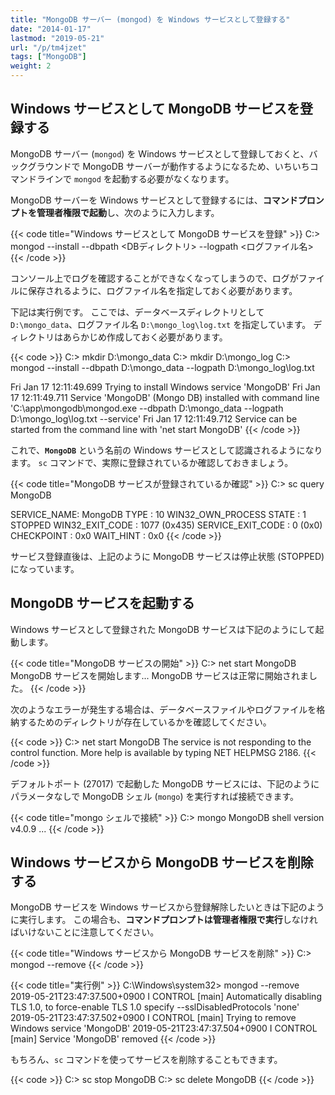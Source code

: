 ```yaml
---
title: "MongoDB サーバー (mongod) を Windows サービスとして登録する"
date: "2014-01-17"
lastmod: "2019-05-21"
url: "/p/tm4jzet"
tags: ["MongoDB"]
weight: 2
---
```


Windows サービスとして MongoDB サービスを登録する
----

MongoDB サーバー (`mongod`) を Windows サービスとして登録しておくと、バックグラウンドで MongoDB サーバーが動作するようになるため、いちいちコマンドラインで `mongod` を起動する必要がなくなります。

MongoDB サーバーを Windows サービスとして登録するには、**コマンドプロンプトを管理者権限で起動**し、次のように入力します。

{{< code title="Windows サービスとして MongoDB サービスを登録" >}}
C:\> mongod --install --dbpath <DBディレクトリ> --logpath <ログファイル名>
{{< /code >}}

コンソール上でログを確認することができなくなってしまうので、ログがファイルに保存されるように、ログファイル名を指定しておく必要があります。

下記は実行例です。
ここでは、データベースディレクトリとして `D:\mongo_data`、ログファイル名 `D:\mongo_log\log.txt` を指定しています。
ディレクトリはあらかじめ作成しておく必要があります。

{{< code >}}
C:\> mkdir D:\mongo_data
C:\> mkdir D:\mongo_log
C:\> mongod --install --dbpath D:\mongo_data --logpath D:\mongo_log\log.txt

Fri Jan 17 12:11:49.699 Trying to install Windows service 'MongoDB'
Fri Jan 17 12:11:49.711 Service 'MongoDB' (Mongo DB) installed with command line 'C:\app\mongodb\mongod.exe --dbpath D:\mongo_data --logpath D:\mongo_log\log.txt --service'
Fri Jan 17 12:11:49.712 Service can be started from the command line with 'net start MongoDB'
{{< /code >}}

これで、**`MongoDB`** という名前の Windows サービスとして認識されるようになります。
`sc` コマンドで、実際に登録されているか確認しておきましょう。

{{< code title="MongoDB サービスが登録されているか確認" >}}
C:\> sc query MongoDB

SERVICE_NAME: MongoDB
        TYPE               : 10  WIN32_OWN_PROCESS
        STATE              : 1  STOPPED
        WIN32_EXIT_CODE    : 1077  (0x435)
        SERVICE_EXIT_CODE  : 0  (0x0)
        CHECKPOINT         : 0x0
        WAIT_HINT          : 0x0
{{< /code >}}

サービス登録直後は、上記のように MongoDB サービスは停止状態 (STOPPED) になっています。


MongoDB サービスを起動する
----

Windows サービスとして登録された MongoDB サービスは下記のようにして起動します。

{{< code title="MongoDB サービスの開始" >}}
C:\> net start MongoDB
MongoDB サービスを開始します...
MongoDB サービスは正常に開始されました。
{{< /code >}}

次のようなエラーが発生する場合は、データベースファイルやログファイルを格納するためのディレクトリが存在しているかを確認してください。

{{< code >}}
C:\> net start MongoDB
The service is not responding to the control function.
More help is available by typing NET HELPMSG 2186.
{{< /code >}}

デフォルトポート (27017) で起動した MongoDB サービスには、下記のようにパラメータなしで MongoDB シェル (`mongo`) を実行すれば接続できます。

{{< code title="mongo シェルで接続" >}}
C:\> mongo
MongoDB shell version v4.0.9
...
{{< /code >}}


Windows サービスから MongoDB サービスを削除する
----

MongoDB サービスを Windows サービスから登録解除したいときは下記のように実行します。
この場合も、**コマンドプロンプトは管理者権限で実行**しなければいけないことに注意してください。

{{< code title="Windows サービスから MongoDB サービスを削除" >}}
C:\> mongod --remove
{{< /code >}}

{{< code title="実行例" >}}
C:\Windows\system32> mongod --remove
2019-05-21T23:47:37.500+0900 I CONTROL  [main] Automatically disabling TLS 1.0, to force-enable TLS 1.0 specify --sslDisabledProtocols 'none'
2019-05-21T23:47:37.502+0900 I CONTROL  [main] Trying to remove Windows service 'MongoDB'
2019-05-21T23:47:37.504+0900 I CONTROL  [main] Service 'MongoDB' removed
{{< /code >}}

もちろん、`sc` コマンドを使ってサービスを削除することもできます。

{{< code >}}
C:\> sc stop MongoDB
C:\> sc delete MongoDB
{{< /code >}}

